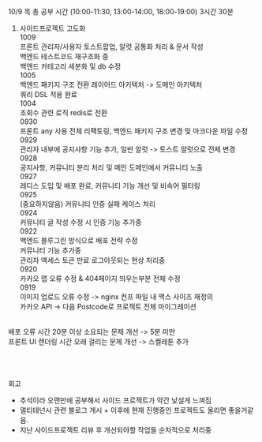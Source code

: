 10/9 목 총 공부 시간 (10:00-11:30, 13:00-14:00, 18:00-19:00) 3시간 30분
1. 사이드프로젝트 고도화 <br />
1009<br />
프론트 관리자/사용자 토스트팝업, 알럿 공통화 처리 & 문서 작성<br />
백엔드 테스트코드 재구조화 중<br />
백엔드 카테고리 세분화 및 db 수정<br />
1005<br />
백엔드 패키지 구조 전환 레이어드 아키텍처 -> 도메인 아키텍처<br />
쿼리 DSL 적용 완료<br />
1004<br />
조회수 관련 로직 redis로 전환<br />
0930<br />
프론트 any 사용 전체 리팩토링, 백엔드 패키지 구조 변경 및 마크다운 파일 수정<br />
0929<br />
관리자 내부에 공지사항 기능 추가, 일반 알럿 -> 토스트 알럿으로 전체 변경<br />
0928<br />
공지사항, 커뮤니티 분리 처리 및 메인 도메인에서 커뮤니티 노출<br />
0927<br />
레디스 도입 및 배포 완료, 커뮤니티 기능 개선 및 비속어 필터링<br />
0925<br />
(중요하지않음) 커뮤니티 인증 실패 케이스 처리<br />
0924 <br/>
커뮤니티 글 작성 수정 시 인증 기능  추가중<br />
0922 <br />
백엔드 블루그린 방식으로 배포 전략 수정 <br />
커뮤니티 기능 추가중<br />
관리자 액세스 토큰 만료 로그아웃되는 현상 처리중<br />
0920 <br />
카카오 맵 오류 수정 & 404페이지 띄우는부분 전체 수정 <br />
0919 <br />
이미지 업로드 오류 수정 -> nginx 컨프 파일 내 맥스 사이즈 재정의 <br />
카카오 API -> 다음 Postcode로 프로젝트 전체 마이그레이션 <br />
<br />
배포 오류 시간 20분 이상 소요되는 문제 개선 -> 5분 미만<br />
프론트 UI 렌더링 시간 오래 걸리는 문제 개선 -> 스켈레톤 추가<br />


<br />




<br />
<br />

회고
- 추석이라 오랜만에 공부해서 사이드 프로젝트가 약간 낯설게 느껴짐
- 멀티테넌시 관련 블로그 게시 + 이후에 현재 진행중인 프로젝트도 올리면 좋을거같음.
- 지난 사이드프로젝트 리뷰 후 개선되야할 작업들 순차적으로 처리중
